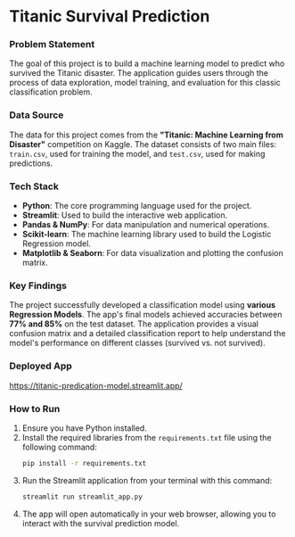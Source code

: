 # Titanic Survival Prediction

### Problem Statement
The goal of this project is to build a machine learning model to predict who survived the Titanic disaster. The application guides users through the process of data exploration, model training, and evaluation for this classic classification problem.

### Data Source
The data for this project comes from the **"Titanic: Machine Learning from Disaster"** competition on Kaggle. The dataset consists of two main files: `train.csv`, used for training the model, and `test.csv`, used for making predictions.

### Tech Stack
* **Python**: The core programming language used for the project.
* **Streamlit**: Used to build the interactive web application.
* **Pandas & NumPy**: For data manipulation and numerical operations.
* **Scikit-learn**: The machine learning library used to build the Logistic Regression model.
* **Matplotlib & Seaborn**: For data visualization and plotting the confusion matrix.

### Key Findings
The project successfully developed a classification model using **various Regression Models**. The app's final models achieved accuracies between **77% and 85%** on the test dataset. The application provides a visual confusion matrix and a detailed classification report to help understand the model's performance on different classes (survived vs. not survived).

### Deployed App
https://titanic-predication-model.streamlit.app/ 

### How to Run
1.  Ensure you have Python installed.
2.  Install the required libraries from the `requirements.txt` file using the following command:
    ```bash
    pip install -r requirements.txt
    ```
3.  Run the Streamlit application from your terminal with this command:
    ```bash
    streamlit run streamlit_app.py
    ```
4.  The app will open automatically in your web browser, allowing you to interact with the survival prediction model.
